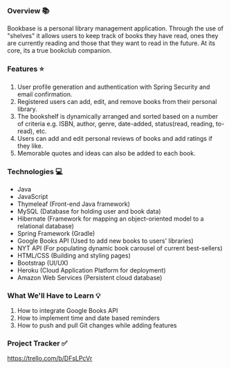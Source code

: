 ### Overview 📚

Bookbase is a personal library management application. Through the use of "shelves" it allows users to keep track of books they have read, ones they are currently reading and those that they want to read in the future. At its core, its a true bookclub companion.

### Features ⭐
1) User profile generation and authentication with Spring Security and email confirmation.
2) Registered users can add, edit, and remove books from their personal library.
3) The bookshelf is dynamically arranged and sorted based on a number of criteria e.g. ISBN, author, genre, date-added, status(read, reading, to-read), etc.
4) Users can add and edit personal reviews of books and add ratings if they like.
5) Memorable quotes and ideas can also be added to each book.

### Technologies 💻
- Java
- JavaScript
- Thymeleaf (Front-end Java framework) 
- MySQL (Database for holding user and book data)
- Hibernate (Framework for mapping an object-oriented model to a relational database)
- Spring Framework (Gradle)
- Google Books API (Used to add new books to users' libraries)
- NYT API (For populating dynamic book carousel of current best-sellers)
- HTML/CSS (Building and styling pages)
- Bootstrap (UI/UX)
- Heroku (Cloud Application Platform for deployment)
- Amazon Web Services (Persistent cloud database)

### What We'll Have to Learn 💡
1) How to integrate Google Books API
2) How to implement time and date based reminders
3) How to push and pull Git changes while adding features

### Project Tracker ✅
https://trello.com/b/DFsLPcVr
